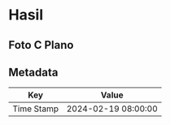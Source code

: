 # Hasil

## Foto C Plano


## Metadata

| Key        | Value               |
| ---------- | ------------------- |
| Time Stamp | 2024-02-19 08:00:00 |



